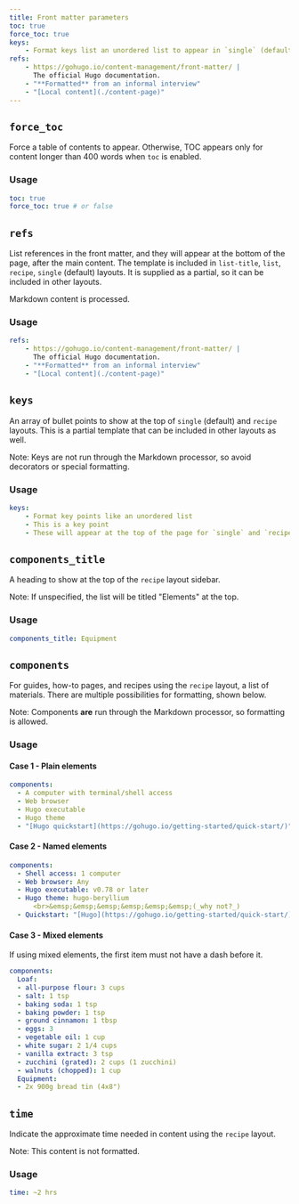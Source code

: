 ```yaml
---
title: Front matter parameters
toc: true
force_toc: true
keys:
    - Format keys list an unordered list to appear in `single` (default) and `recipe` layouts.
refs:
    - https://gohugo.io/content-management/front-matter/ |
      The official Hugo documentation.
    - "**Formatted** from an informal interview"
    - "[Local content](./content-page)"
---
```


## `force_toc`

Force a table of contents to appear. Otherwise, TOC appears only for content longer than 400 words when `toc` is enabled.

### Usage

```yaml
toc: true
force_toc: true # or false
```

## `refs`

List references in the front matter, and they will appear at the bottom of the page, after the main content. The template is included in `list-title`, `list`, `recipe`, `single` (default) layouts. It is supplied as a partial, so it can be included in other layouts.

Markdown content is processed.

### Usage

```yaml
refs:
    - https://gohugo.io/content-management/front-matter/ |
      The official Hugo documentation.
    - "**Formatted** from an informal interview"
    - "[Local content](./content-page)"
```

## `keys`

An array of bullet points to show at the top of `single` (default) and `recipe` layouts. This is a partial template that can be included in other layouts as well.

Note: Keys are not run through the Markdown processor, so avoid decorators or special formatting.

### Usage

```yaml
keys:
    - Format key points like an unordered list
    - This is a key point
    - These will appear at the top of the page for `single` and `recipe` layouts
```

## `components_title`

A heading to show at the top of the `recipe` layout sidebar.

Note: If unspecified, the list will be titled "Elements" at the top.

### Usage

```yaml
components_title: Equipment
```

## `components`

For guides, how-to pages, and recipes using the `recipe` layout, a list of materials. There are multiple possibilities for formatting, shown below.

Note: Components **are** run through the Markdown processor, so formatting is allowed.

### Usage

#### Case 1 - Plain elements

```yaml
components:
  - A computer with terminal/shell access
  - Web browser
  - Hugo executable
  - Hugo theme
  - "[Hugo quickstart](https://gohugo.io/getting-started/quick-start/)"
```

#### Case 2 - Named elements

```yaml
components:
  - Shell access: 1 computer
  - Web browser: Any
  - Hugo executable: v0.78 or later
  - Hugo theme: hugo-beryllium
      <br>&emsp;&emsp;&emsp;&emsp;&emsp;&emsp;(_why not?_)
  - Quickstart: "[Hugo](https://gohugo.io/getting-started/quick-start/)"
```

#### Case 3 - Mixed elements

If using mixed elements, the first item must not have a dash before it.

```yaml
components:
  Loaf:
  - all-purpose flour: 3 cups
  - salt: 1 tsp
  - baking soda: 1 tsp
  - baking powder: 1 tsp
  - ground cinnamon: 1 tbsp
  - eggs: 3
  - vegetable oil: 1 cup
  - white sugar: 2 1/4 cups
  - vanilla extract: 3 tsp
  - zucchini (grated): 2 cups (1 zucchini)
  - walnuts (chopped): 1 cup
  Equipment:
  - 2x 900g bread tin (4x8")
```


## `time`

Indicate the approximate time needed in content using the `recipe` layout.

Note: This content is not formatted.

### Usage

```yaml
time: ~2 hrs
```